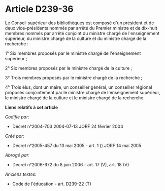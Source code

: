 # Article D239-36

Le Conseil supérieur des bibliothèques est composé d'un président et de deux vice-présidents nommés par arrêté du Premier
ministre et de dix-huit membres nommés par arrêté conjoint du ministre chargé de l'enseignement supérieur, du ministre chargé
de la culture et du ministre chargé de la recherche :

1° Six membres proposés par le ministre chargé de l'enseignement supérieur ;

2° Six membres proposés par le ministre chargé de la culture ;

3° Trois membres proposés par le ministre chargé de la recherche ;

4° Trois élus, dont un maire, un conseiller général, un conseiller régional proposés conjointement par le ministre chargé de
l'enseignement supérieur, le ministre chargé de la culture et le ministre chargé de la recherche.

**Liens relatifs à cet article**

_Codifié par_:

  - Décret n°2004-703 2004-07-13 JORF 24 février 2004

_Créé par_:

  - Décret n°2005-457 du 13 mai 2005 - art. 1 () JORF 14 mai 2005

_Abrogé par_:

  - Décret n°2006-672 du 8 juin 2006 - art. 17 (V), art. 18 (V)

_Anciens textes_:

  - Code de l'éducation - art. D239-22 (T)
